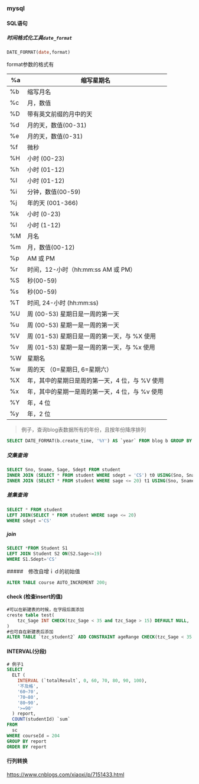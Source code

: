 ### mysql

#### SQL语句

##### 时间格式化工具`date_format`

```sql
DATE_FORMAT(date,format) 
```

format参数的格式有

| %a   | 缩写星期名                                     |
| ---- | ---------------------------------------------- |
| %b   | 缩写月名                                       |
| %c   | 月，数值                                       |
| %D   | 带有英文前缀的月中的天                         |
| %d   | 月的天，数值(00-31)                            |
| %e   | 月的天，数值(0-31)                             |
| %f   | 微秒                                           |
| %H   | 小时 (00-23)                                   |
| %h   | 小时 (01-12)                                   |
| %I   | 小时 (01-12)                                   |
| %i   | 分钟，数值(00-59)                              |
| %j   | 年的天 (001-366)                               |
| %k   | 小时 (0-23)                                    |
| %l   | 小时 (1-12)                                    |
| %M   | 月名                                           |
| %m   | 月，数值(00-12)                                |
| %p   | AM 或 PM                                       |
| %r   | 时间，12-小时（hh:mm:ss AM 或 PM）             |
| %S   | 秒(00-59)                                      |
| %s   | 秒(00-59)                                      |
| %T   | 时间, 24-小时 (hh:mm:ss)                       |
| %U   | 周 (00-53) 星期日是一周的第一天                |
| %u   | 周 (00-53) 星期一是一周的第一天                |
| %V   | 周 (01-53) 星期日是一周的第一天，与 %X 使用    |
| %v   | 周 (01-53) 星期一是一周的第一天，与 %x 使用    |
| %W   | 星期名                                         |
| %w   | 周的天 （0=星期日, 6=星期六）                  |
| %X   | 年，其中的星期日是周的第一天，4 位，与 %V 使用 |
| %x   | 年，其中的星期一是周的第一天，4 位，与 %v 使用 |
| %Y   | 年，4 位                                       |
| %y   | 年，2 位                                       |

> 例子，查询blog表数据所有的年份，且按年份降序排列

```sql
SELECT DATE_FORMAT(b.create_time, '%Y') AS `year` FROM blog b GROUP BY `year` ORDER BY `year` DESC
```

##### 交集查询

```sql
SELECT Sno, Sname, Sage, Sdept FROM student
INNER JOIN (SELECT * FROM student WHERE sdept = 'CS') t0 USING(Sno, Sname, Sage, Sdept)
INNER JOIN (SELECT * FROM student WHERE sage <= 20) t1 USING(Sno, Sname, Sage, Sdept)
```

##### 差集查询

```sql
SELECT * FROM student 
LEFT JOIN(SELECT * FROM student WHERE sage <= 20)
WHERE sdept ='CS'
```

##### join

```sql
SELECT *FROM Student S1
LEFT JOIN Student S2 ON(S2.Sage<=19)
WHERE S1.Sdept='CS'
```

#####　修改自增ｉｄ的初始值

```sql
ALTER TABLE course AUTO_INCREMENT 200;
```

#### check (检查insert的值)

```sql
#可以在新建表的时候，在字段后面添加
creste table test(
	tzc_Sage INT CHECK(tzc_Sage < 35 and tzc_Sage > 15) DEFAULT NULL,
)
#也可自在新建表后添加
ALTER TABLE `tzc_student2` ADD CONSTRAINT ageRange CHECK(tzc_Sage < 35 AND tzc_Sage > 15)
```

#### INTERVAL(分段)

```sql
# 例子1
SELECT
  ELT (
    INTERVAL (`totalResult`, 0, 60, 70, 80, 90, 100),
    '不及格',
    '60~70',
    '70~80',
    '80~90',
    '>=90'
  ) report,
  COUNT(studentId) `sum`
FROM
  sc
WHERE courseId = 204
GROUP BY report
ORDER BY report
```

#### 行列转换

https://www.cnblogs.com/xiaoxi/p/7151433.html